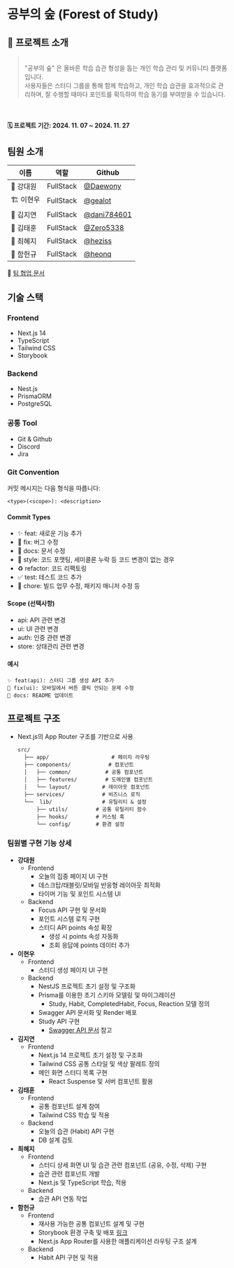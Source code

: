 # 공부의 숲 (Forest of Study)

## 🌳 프로젝트 소개
> <br/>"공부의 숲" 은 올바른 학습 습관 형성을 돕는 개인 학습 관리 및 커뮤니티 플랫폼입니다. <br/> 사용자들은 스터디 그룹을 통해 함께 학습하고, 개인 학습 습관을 효과적으로 관리하며,  잘 수행할 때마다 포인트를 획득하여 학습 동기를 부여받을 수 있습니다.
<br/>

#### 🗓️ 프로젝트 기간: 2024. 11. 07 ~ 2024. 11. 27

## 팀원 소개
| 이름 | 역할 | Github |
|------|------|---------|
| 🧭 강대원 | FullStack | [@Daewony](https://github.com/Daewony) |
| 🏗️ 이현우 | FullStack | [@gealot](https://github.com/gealot) |
| 🔎 김지연 | FullStack | [@dani784601](https://github.com/dani784601) |
| 🌱 김태훈 | FullStack | [@Zero5338](https://github.com/Zero5338) |
| 🚀 최혜지 | FullStack | [@heziss](https://github.com/heziss) |
| 🎨 함헌규 | FullStack | [@heonq](https://github.com/heonq) |

📎 [팀 협업 문서](https://www.notion.so/1372b1ba9a1780329a55d5a0b1554344?v=1372b1ba9a1781bcbcbf000cf959a184)

## 기술 스택

### Frontend
- Next.js 14
- TypeScript
- Tailwind CSS
- Storybook

### Backend
- Nest.js
- PrismaORM
- PostgreSQL

### 공통 Tool
- Git & Github
- Discord
- Jira

### Git Convention
커밋 메시지는 다음 형식을 따릅니다:
```
<type>(<scope>): <description>
```

#### Commit Types
- ✨ feat: 새로운 기능 추가
- 🐛 fix: 버그 수정
- 📝 docs: 문서 수정
- 🎨 style: 코드 포맷팅, 세미콜론 누락 등 코드 변경이 없는 경우
- ♻️ refactor: 코드 리팩토링
- ✅ test: 테스트 코드 추가
- 🔧 chore: 빌드 업무 수정, 패키지 매니저 수정 등

#### Scope (선택사항)
- api: API 관련 변경
- ui: UI 관련 변경
- auth: 인증 관련 변경
- store: 상태관리 관련 변경

#### 예시
```
✨ feat(api): 스터디 그룹 생성 API 추가
🐛 fix(ui): 모바일에서 버튼 클릭 안되는 문제 수정
📝 docs: README 업데이트
```

## 프로젝트 구조
- Next.js의 App Router 구조를 기반으로 사용


  ```
  src/
    ├── app/                    # 페이지 라우팅
    ├── components/            # 컴포넌트
    │   ├── common/           # 공통 컴포넌트
    │   ├── features/         # 도메인별 컴포넌트
    │   └── layout/          # 레이아웃 컴포넌트
    ├── services/            # 비즈니스 로직
    └──  lib/                # 유틸리티 & 설정
        ├── utils/         # 공통 유틸리티 함수
        ├── hooks/         # 커스텀 훅
        └── config/        # 환경 설정
  ```


### 팀원별 구현 기능 상세
- **강대원**
  - Frontend
    - 오늘의 집중 페이지 UI 구현
    - 데스크탑/태블릿/모바일 반응형 레이아웃 최적화
    - 타이머 기능 및 포인트 시스템 UI
  - Backend
    - Focus API 구현 및 문서화
    - 포인트 시스템 로직 구현
    - 스터디 API points 속성 확장
      - 생성 시 points 속성 자동화
      - 조회 응답에 points 데이터 추가
- **이현우**
  - Frontend
    - 스터디 생성 페이지 UI 구현
  - Backend
    - NestJS 프로젝트 초기 설정 및 구조화
    - Prisma를 이용한 초기 스키마 모델링 및 마이그레이션
      - Study, Habit, CompletedHabit, Focus, Reaction 모델 정의
    - Swagger API 문서화 및 Render 배포
    - Study API 구현
      - [Swagger API 문서](https://forest-of-study-be.onrender.com/api/#studies) 참고
- **김지연**
  - Frontend
    - Next.js 14 프로젝트 초기 설정 및 구조화
    - Tailwind CSS 공통 스타일 및 색상 팔레트 정의
    - 메인 화면 스터디 목록 구현
      - React Suspense 및 서버 컴포넌트 활용
- **김태훈**
  - Frontend
    - 공통 컴포넌트 설계 참여
    - Tailwind CSS 학습 및 적용
  - Backend
    - 오늘의 습관 (Habit) API 구현
    - DB 설계 검토
- **최혜지**
  - Frontend
    - 스터디 상세 화면 UI 및 습관 관련 컴포넌트 (공유, 수정, 삭제) 구현
    - 습관 관련 컴포넌트 개발
    - Next.js 및 TypeScript 학습, 적용
  - Backend
    - 습관 API 연동 작업
- **함헌규**
  - Frontend
    - 재사용 가능한 공통 컴포넌트 설계 및 구현
    - Storybook 환경 구축 및 배포 [링크](https://6738bbad6db7ed66b949ad4d-mezwzzjvzt.chromatic.com/)
    - Next.js App Router를 사용한 애플리케이션 라우팅 구조 설계
  - Backend
    - Habit API 구현 및 적용
